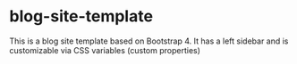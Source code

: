 # blog-site-template
This is a blog site template based on Bootstrap 4.  It has a left sidebar and is customizable via CSS variables (custom properties)
